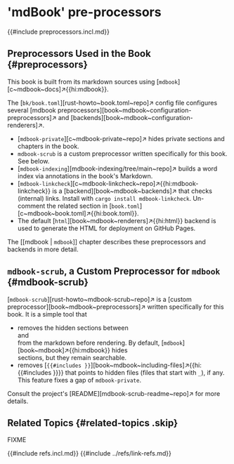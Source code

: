# 'mdBook' pre-processors

{{#include preprocessors.incl.md}}

## Preprocessors Used in the Book {#preprocessors}

This book is built from its markdown sources using [`mdbook`][c~mdbook~docs]↗{{hi:mdbook}}.

The [`bk/book.toml`][rust-howto~book.toml~repo]↗ config file configures several [mdbook preprocessors][book~mdbook~configuration-preprocessors]↗ and [backends][book~mdbook~configuration-renderers]↗.

- [`mdbook-private`][c~mdbook-private~repo]↗ hides private sections and chapters in the book.
- `mdbook-scrub` is a custom preprocessor written specifically for this book. See below.
- [`mdbook-indexing`][mdbook-indexing/tree/main~repo]↗ builds a word index via annotations in the book's Markdown.
- [`mdbook-linkcheck`][c~mdbook-linkcheck~repo]↗{{hi:mdbook-linkcheck}} is a [backend][book~mdbook~backends]↗ that checks (internal) links. Install with `cargo install mdbook-linkcheck`. Un-comment the related section in [`book.toml`][c~mdbook~book.toml]↗{{hi:book.toml}}.
- The default [`html`][book~mdbook~renderers]↗{{hi:html}} backend is used to generate the HTML for deployment on GitHub Pages.

The [[mdbook | `mdbook`]] chapter describes these preprocessors and backends in more detail.

## `mdbook-scrub`, a Custom Preprocessor for `mdbook` {#mdbook-scrub}

[`mdbook-scrub`][rust-howto~mdbook-scrub~repo]↗ is a [custom preprocessor][book~mdbook~preprocessors]↗ written specifically for this book. It is a simple tool that

- removes the hidden sections between <div class="hidden"> and </div> from the markdown before rendering. By default, [`mdbook`][book~mdbook]↗{{hi:mdbook}} hides <div class="hidden"></div> sections, but they remain searchable.
- removes [`{{#includes }}`][book~mdbook~including-files]↗{{hi:{{#includes }}}} that points to hidden files (files that start with `_`), if any. This feature fixes a gap of `mdbook-private`.

Consult the project's [README][mdbook-scrub-readme~repo]↗ for more details.

## Related Topics {#related-topics .skip}

FIXME

{{#include refs.incl.md}}
{{#include ../refs/link-refs.md}}

<div class="hidden">
</div>
